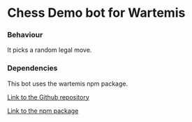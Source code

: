 # Chess Demo bot for Wartemis

### Behaviour

It picks a random legal move.

### Dependencies

This bot uses the wartemis npm package.

[Link to the Github repository](https://github.com/Project-Wartemis/package-typescript)

[Link to the npm package](https://www.npmjs.com/package/wartemis)
